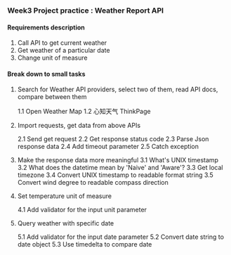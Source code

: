 ### Week3 Project practice : Weather Report API

#### Requirements description

1. Call API to get current weather 
2. Get weather of a particular date
3. Change unit of measure

#### Break down to small tasks

1. Search for Weather API providers, select two of them, read API docs, compare between them

   1.1 Open Weather Map
   1.2 心知天气 ThinkPage
2. Import requests, get data from above APIs

   2.1 Send get request
   2.2 Get response status code
   2.3 Parse Json response data
   2.4 Add timeout parameter
   2.5 Catch exception
   
3. Make the response data more meaningful 
   3.1 What's UNIX timestamp
   3.2 What does the datetime mean by 'Naive' and 'Aware'?
   3.3 Get local timezone
   3.4 Convert UNIX timestamp to readable format string
   3.5 Convert wind degree to readable compass direction
   
4. Set temperature unit of measure

   4.1 Add validator for the input unit parameter
5. Query weather with specific date

   5.1 Add validator for the input date parameter
   5.2 Convert date string to date object
   5.3 Use timedelta to compare date





